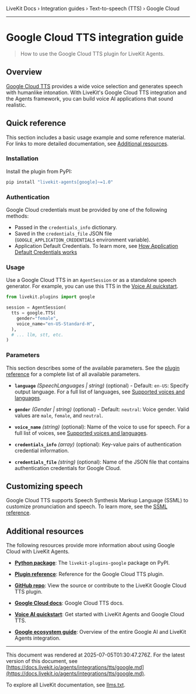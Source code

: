 LiveKit Docs › Integration guides › Text-to-speech (TTS) › Google Cloud

---

# Google Cloud TTS integration guide

> How to use the Google Cloud TTS plugin for LiveKit Agents.

## Overview

[Google Cloud TTS](https://cloud.google.com/text-to-speech) provides a wide voice selection and generates speech with humanlike intonation. With LiveKit's Google Cloud TTS integration and the Agents framework, you can build voice AI applications that sound realistic.

## Quick reference

This section includes a basic usage example and some reference material. For links to more detailed documentation, see [Additional resources](#additional-resources).

### Installation

Install the plugin from PyPI:

```bash
pip install "livekit-agents[google]~=1.0"

```

### Authentication

Google Cloud credentials must be provided by one of the following methods:

- Passed in the `credentials_info` dictionary.
- Saved in the `credentials_file` JSON file (`GOOGLE_APPLICATION_CREDENTIALS` environment variable).
- Application Default Credentials. To learn more, see [How Application Default Credentials works](https://cloud.google.com/docs/authentication/application-default-credentials)

### Usage

Use a Google Cloud TTS in an `AgentSession` or as a standalone speech generator. For example, you can use this TTS in the [Voice AI quickstart](https://docs.livekit.io/agents/start/voice-ai.md).

```python
from livekit.plugins import google

session = AgentSession(
  tts = google.TTS(
    gender="female",
    voice_name="en-US-Standard-H",
  ),
  # ... llm, stt, etc.
)

```

### Parameters

This section describes some of the available parameters. See the [plugin reference](https://docs.livekit.io/reference/python/v1/livekit/plugins/google/index.html.md#livekit.plugins.google.TTS) for a complete list of all available parameters.

- **`language`** _(SpeechLanguages | string)_ (optional) - Default: `en-US`: Specify output language. For a full list of languages, see [Supported voices and languages](https://cloud.google.com/text-to-speech/docs/voices).

- **`gender`** _(Gender | string)_ (optional) - Default: `neutral`: Voice gender. Valid values are `male`, `female`, and `neutral`.

- **`voice_name`** _(string)_ (optional): Name of the voice to use for speech. For a full list of voices, see [Supported voices and languages](https://cloud.google.com/text-to-speech/docs/voices).

- **`credentials_info`** _(array)_ (optional): Key-value pairs of authentication credential information.

- **`credentials_file`** _(string)_ (optional): Name of the JSON file that contains authentication credentials for Google Cloud.

## Customizing speech

Google Cloud TTS supports Speech Synthesis Markup Language (SSML) to customize pronunciation and speech. To learn more, see the [SSML reference](https://cloud.google.com/text-to-speech/docs/ssml).

## Additional resources

The following resources provide more information about using Google Cloud with LiveKit Agents.

- **[Python package](https://pypi.org/project/livekit-plugins-google/)**: The `livekit-plugins-google` package on PyPI.

- **[Plugin reference](https://docs.livekit.io/reference/python/v1/livekit/plugins/google/index.html.md#livekit.plugins.google.TTS)**: Reference for the Google Cloud TTS plugin.

- **[GitHub repo](https://github.com/livekit/agents/tree/main/livekit-plugins/livekit-plugins-google)**: View the source or contribute to the LiveKit Google Cloud TTS plugin.

- **[Google Cloud docs](https://cloud.google.com/text-to-speech/docs)**: Google Cloud TTS docs.

- **[Voice AI quickstart](https://docs.livekit.io/agents/start/voice-ai.md)**: Get started with LiveKit Agents and Google Cloud TTS.

- **[Google ecosystem guide](https://docs.livekit.io/agents/integrations/google.md)**: Overview of the entire Google AI and LiveKit Agents integration.

---

This document was rendered at 2025-07-05T01:30:47.276Z.
For the latest version of this document, see [https://docs.livekit.io/agents/integrations/tts/google.md](https://docs.livekit.io/agents/integrations/tts/google.md).

To explore all LiveKit documentation, see [llms.txt](https://docs.livekit.io/llms.txt).